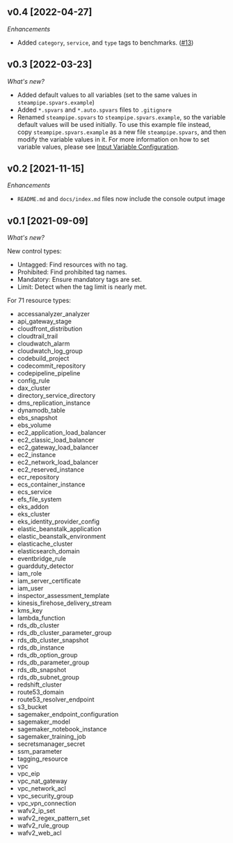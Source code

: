 ## v0.4 [2022-04-27]

_Enhancements_

- Added `category`, `service`, and `type` tags to benchmarks. ([#13](https://github.com/turbot/steampipe-mod-aws-tags/pull/13))

## v0.3 [2022-03-23]

_What's new?_

- Added default values to all variables (set to the same values in `steampipe.spvars.example`)
- Added `*.spvars` and `*.auto.spvars` files to `.gitignore`
- Renamed `steampipe.spvars` to `steampipe.spvars.example`, so the variable default values will be used initially. To use this example file instead, copy `steampipe.spvars.example` as a new file `steampipe.spvars`, and then modify the variable values in it. For more information on how to set variable values, please see [Input Variable Configuration](https://hub.steampipe.io/mods/turbot/aws_tags#configuration).

## v0.2 [2021-11-15]

_Enhancements_

- `README.md` and `docs/index.md` files now include the console output image

## v0.1 [2021-09-09]

_What's new?_

New control types:
- Untagged: Find resources with no tag.
- Prohibited: Find prohibited tag names.
- Mandatory: Ensure mandatory tags are set.
- Limit: Detect when the tag limit is nearly met.

For 71 resource types:
- accessanalyzer_analyzer
- api_gateway_stage
- cloudfront_distribution
- cloudtrail_trail
- cloudwatch_alarm
- cloudwatch_log_group
- codebuild_project
- codecommit_repository
- codepipeline_pipeline
- config_rule
- dax_cluster
- directory_service_directory
- dms_replication_instance
- dynamodb_table
- ebs_snapshot
- ebs_volume
- ec2_application_load_balancer
- ec2_classic_load_balancer
- ec2_gateway_load_balancer
- ec2_instance
- ec2_network_load_balancer
- ec2_reserved_instance
- ecr_repository
- ecs_container_instance
- ecs_service
- efs_file_system
- eks_addon
- eks_cluster
- eks_identity_provider_config
- elastic_beanstalk_application
- elastic_beanstalk_environment
- elasticache_cluster
- elasticsearch_domain
- eventbridge_rule
- guardduty_detector
- iam_role
- iam_server_certificate
- iam_user
- inspector_assessment_template
- kinesis_firehose_delivery_stream
- kms_key
- lambda_function
- rds_db_cluster
- rds_db_cluster_parameter_group
- rds_db_cluster_snapshot
- rds_db_instance
- rds_db_option_group
- rds_db_parameter_group
- rds_db_snapshot
- rds_db_subnet_group
- redshift_cluster
- route53_domain
- route53_resolver_endpoint
- s3_bucket
- sagemaker_endpoint_configuration
- sagemaker_model
- sagemaker_notebook_instance
- sagemaker_training_job
- secretsmanager_secret
- ssm_parameter
- tagging_resource
- vpc
- vpc_eip
- vpc_nat_gateway
- vpc_network_acl
- vpc_security_group
- vpc_vpn_connection
- wafv2_ip_set
- wafv2_regex_pattern_set
- wafv2_rule_group
- wafv2_web_acl
